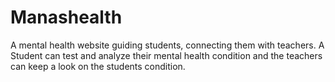 # Manashealth
A mental health website guiding students, connecting them with teachers.
A Student can test and analyze their mental health condition and the teachers can keep a look on the students condition.
